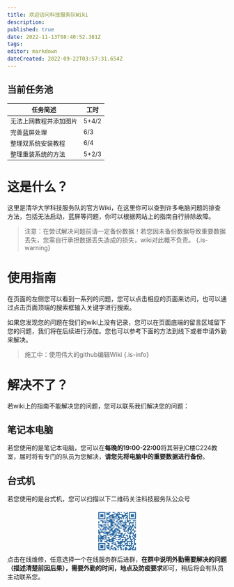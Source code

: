 ```yaml
---
title: 欢迎访问科技服务队Wiki
description: 
published: true
date: 2022-11-13T08:40:52.381Z
tags: 
editor: markdown
dateCreated: 2022-09-22T03:57:31.654Z
---
```


## 当前任务池
|   任务简述  |  工时  |
|  ----  | ----  |
| 无法上网教程并添加图片 | 5+4/2 |
| 完善蓝屏处理 | 6/3 |
|整理双系统安装教程|6/4|
|整理重装系统的方法|5+2/3|
# 这是什么？
这里是清华大学科技服务队的官方Wiki，在这里你可以查到许多电脑问题的排查方法，包括无法启动，蓝屏等问题，你可以根据网站上的指南自行排除故障。
> 注意：在尝试解决问题前请一定备份数据！若您因未备份数据导致重要数据丢失，您需自行承担数据丢失造成的损失，wiki对此概不负责。
{.is-warning}

# 使用指南

在页面的左侧您可以看到一系列的问题，您可以点击相应的页面来访问，也可以通过点击页面顶端的搜索框输入关键字进行搜索。

如果您发现您的问题在我们的wiki上没有记录，您可以在页面底端的留言区域留下您的问题，我们将在后续进行添加。您也可以参考下面的方法到线下或者申请外勤来解决。

> 施工中：使用伟大的github编辑Wiki
{.is-info}


# 解决不了？
若wiki上的指南不能解决您的问题，您可以联系我们解决您的问题：

## 笔记本电脑
若您使用的是笔记本电脑，您可以在**每晚的19:00-22:00**将其带到C楼C224教室，届时将有专门的队员为您解决，**请您先将电脑中的重要数据进行备份**。

## 台式机
若您使用的是台式机，您可以扫描以下二维码关注科技服务队公众号<div align=center><img src="/img/home_qrcode.jpg" width=20%></div>点击在线维修，任意选择一个在线服务群后进群，**在群中说明外勤需要解决的问题（描述清楚前因后果），需要外勤的时间，地点及防疫要求**即可，稍后将会有队员主动联系您。
  
 